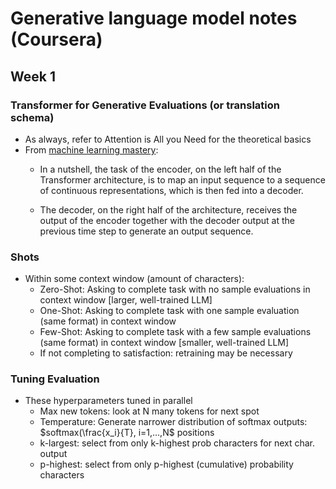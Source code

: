 # Generative language model notes (Coursera)

## Week 1

### Transformer for Generative Evaluations (or translation schema)
- As always, refer to Attention is All you Need for the theoretical basics
- From [machine learning mastery](https://machinelearningmastery.com/the-transformer-model/): 
	- In a nutshell, the task of the encoder, on the left half of the Transformer architecture, is to map an input sequence to a sequence of continuous representations, which is then fed into a decoder. 

	- The decoder, on the right half of the architecture, receives the output of the encoder together with the decoder output at the previous time step to generate an output sequence.

### Shots
- Within some context window (amount of characters):
	- Zero-Shot: Asking to complete task with no sample evaluations in context window [larger, well-trained LLM]
	- One-Shot: Asking to complete task with one sample evaluation (same format) in context window 
	- Few-Shot: Asking to complete task with a few sample evaluations (same format) in context window [smaller, well-trained LLM]
	- If not completing to satisfaction: retraining may be necessary

### Tuning Evaluation
- These hyperparameters tuned in parallel
	- Max new tokens: look at N many tokens for next spot
	- Temperature: Generate narrower distribution of softmax outputs:
	$softmax(\frac{x_i}{T}, i=1,...,N$ positions
	- k-largest: select from only k-highest prob characters for next char. output
	- p-highest: select from only p-highest (cumulative) probability characters
